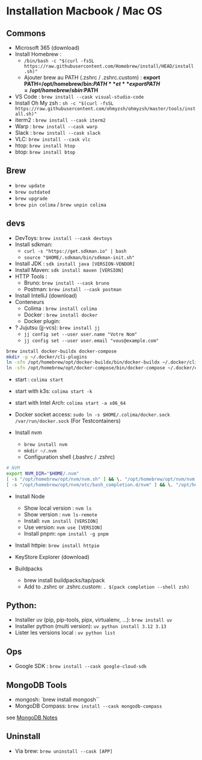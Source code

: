 # Installation Macbook / Mac OS

## Commons

- Microsoft 365 (download)
- Install Homebrew :
  - `/bin/bash -c "$(curl -fsSL https://raw.githubusercontent.com/Homebrew/install/HEAD/install.sh)"`
  - Ajouter brew au PATH (.zshrc / .zshrc.custom) : **export PATH=/opt/homebrew/bin:$PATH** et **export PATH=/opt/homebrew/sbin:$PATH**
- VS Code : `brew install --cask visual-studio-code`
- Install Oh My zsh : `sh -c "$(curl -fsSL https://raw.githubusercontent.com/ohmyzsh/ohmyzsh/master/tools/install.sh)"`
- iterm2 : `brew install --cask iterm2`
- Warp : `brew install --cask warp`
- Slack : `brew install --cask slack`
- VLC: `brew install --cask vlc`
- htop: `brew install htop`
- btop: `brew install btop`

## Brew

- `brew update`
- `brew outdated`
- `brew upgrade`
- `brew pin colima` / `brew unpin colima`

## devs

- DevToys: `brew install --cask devtoys`
- Install sdkman:
  - `curl -s "https://get.sdkman.io" | bash`
  - `source "$HOME/.sdkman/bin/sdkman-init.sh"`
- Install JDK : `sdk install java [VERSION-VENDOR]`
- Install Maven: `sdk install maven [VERSION]`
- HTTP Tools :
  - Bruno: `brew install --cask bruno`
  - Postman: `brew install --cask postman`
- Install IntelliJ (download)
- Conteneurs
  - Colima : `brew install colima`
  - Docker : `brew install docker`
  - Docker plugin:
- ? Jujutsu (jj-vcs): `brew install jj`
  - `jj config set --user user.name "Votre Nom"`
  - `jj config set --user user.email "vous@example.com"`

```sh
brew install docker-buildx docker-compose
mkdir -p ~/.docker/cli-plugins
ln -sfn /opt/homebrew/opt/docker-buildx/bin/docker-buildx ~/.docker/cli-plugins/docker-buildx
ln -sfn /opt/homebrew/opt/docker-compose/bin/docker-compose ~/.docker/cli-plugins/docker-compose
```

- start : `colima start`
- start with k3s: `colima start -k`
- start with Intel Arch: `colima start -a x86_64`
- Docker socket access: `sudo ln -s $HOME/.colima/docker.sock /var/run/docker.sock` (For Testcontainers)

- Install nvm
  - `brew install nvm`
  - `mkdir ~/.nvm`
  - Configuration shell (.bashrc / .zshrc)
```sh
# NVM
export NVM_DIR="$HOME/.nvm"
[ -s "/opt/homebrew/opt/nvm/nvm.sh" ] && \. "/opt/homebrew/opt/nvm/nvm.sh"  # This loads nvm
[ -s "/opt/homebrew/opt/nvm/etc/bash_completion.d/nvm" ] && \. "/opt/homebrew/opt/nvm/etc/bash_completion.d/nvm"  # This loads nvm bash_completion
```

- Install Node
  - Show local version : `nvm ls`
  - Show version : `nvm ls-remote`
  - Install: `nvm install [VERSION]`
  - Use version: `nvm use [VERSION]`
  - Install pnpm: `npm install -g pnpm`
  
- Install httpie: `brew install httpie`
- KeyStore Explorer (download)
- Buildpacks
  - brew install buildpacks/tap/pack
  - Add to .zshrc or .zshrc.custom: `. $(pack completion --shell zsh)`

## Python:

- Installer uv (pip, pip-tools, pipx, virtualenv, ...): `brew install uv`
- Installer python (multi version): `uv python install 3.12 3.13`
- Lister les versions local : `uv python list`

## Ops

- Google SDK : `brew install --cask google-cloud-sdk`

## MongoDB Tools

- mongosh: `brew install mongosh``
- MongoDB Compass: `brew install --cask mongodb-compass`

see [MongoDB Notes](./MongoDB/MongoDB%20Notes.md)

## Uninstall

- Via brew: `brew uninstall --cask [APP]`
